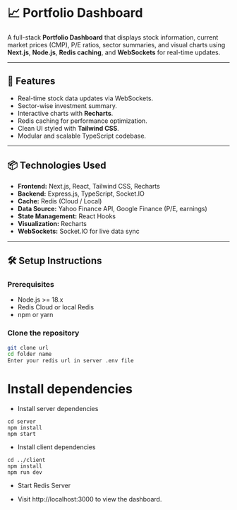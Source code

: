 # 📈 Portfolio Dashboard

A full-stack **Portfolio Dashboard** that displays stock information, current market prices (CMP), P/E ratios, sector summaries, and visual charts using **Next.js**, **Node.js**, **Redis caching**, and **WebSockets** for real-time updates.

---

## 🚀 Features

- Real-time stock data updates via WebSockets.
- Sector-wise investment summary.
- Interactive charts with **Recharts**.
- Redis caching for performance optimization.
- Clean UI styled with **Tailwind CSS**.
- Modular and scalable TypeScript codebase.

---

## 📦 Technologies Used

- **Frontend:** Next.js, React, Tailwind CSS, Recharts
- **Backend:** Express.js, TypeScript, Socket.IO
- **Cache:** Redis (Cloud / Local)
- **Data Source:** Yahoo Finance API, Google Finance (P/E, earnings)
- **State Management:** React Hooks
- **Visualization:** Recharts
- **WebSockets:** Socket.IO for live data sync

---

## 🛠️ Setup Instructions

### Prerequisites
- Node.js >= 18.x
- Redis Cloud or local Redis
- npm or yarn

### Clone the repository

```bash
git clone url
cd folder name
Enter your redis url in server .env file
```
# Install dependencies

- Install server dependencies
```
cd server
npm install
npm start
```
- Install client dependencies
```
cd ../client
npm install
npm run dev
```

- Start Redis Server

- Visit http://localhost:3000 to view the dashboard.

